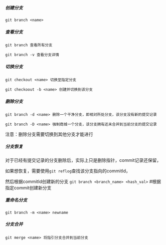 ##### 创建分支

`git branch <name>`

##### 查看分支

`git branch 查看所有分支`

`git branch -v 查看分支详情`

##### 切换分支

`git checkout <name> 切换至指定分支`

`git checkoout -b <name> 创建并切换到该分支`

##### 删除分支

`git branch -d <name> 删除一个干净分支，即相对所处分支，该分支没有新的提交记录`

`git branch -D <name> 强制商城一个分支，该分支拥有还未合并到当前分支的提交记录`

注意：删除分支需要切换到其他分支才能进行

##### 分支恢复

对于已经有提交记录的分支删除后，实际上只是删除指针，commit记录还保留，

如果想恢复，需要使用`git reflog`查找该分支指向的commitId，

然后根据commitId创建新的分支 `git branch <branch_name> <hash_val>`  #根据指定commit创建新分支

##### 重命名分支

`git branch -m <name> newname`

##### 分支合并

`git merge <name> 将指引分支合并到当前分支`